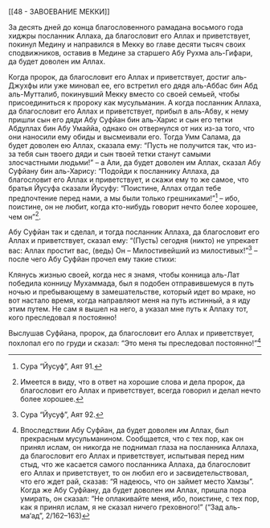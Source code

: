 [[48 - ЗАВОЕВАНИЕ МЕККИ]]

За десять дней до конца благословенного рамадана восьмого года хиджры посланник Аллаха, да благословит его Аллах и приветствует, покинул Медину и направился в Мекку во главе десяти тысяч своих сподвижников, оставив в Медине за старшего Абу Рухма аль-Гифари, да будет доволен им Аллах.

Когда пророк, да благословит его Аллах и приветствует, достиг аль-Джухфы или уже миновал ее, его встретил его дядя аль-Аббас бин Абд аль-Мутталиб, покинувший Мекку вместо со своей семьей, чтобы присоединиться к пророку как мусульманин. А когда посланник Аллаха, да благословит его Аллах и приветствует, прибыл в аль-Абву, к нему пришли сын его дяди Абу Суфйан бин аль-Харис и сын его тетки Абдуллах бин Абу Умаййа, однако он отвернулся от них из-за того, что они наносили ему обиды и высмеивали его. Тогда Умм Салама, да будет доволен ею Аллах, сказала ему: “Пусть не получится так, что из-за тебя сын твоего дяди и сын твоей тетки станут самыми злосчастными людьми!” – а Али, да будет доволен им Аллах, сказал Абу Суфйану бин аль-Харису: “Подойди к посланнику Аллаха, да благословит его Аллах и приветствует, и скажи ему то же самое, что братья Йусуфа сказали Йусуфу: “Поистине, Аллах отдал тебе предпочтение перед нами, а мы были только грешниками!”[^1] – ибо, поистине, он не любит, когда кто-нибудь говорит нечто более хорошее, чем он”[^2].

Абу Суфйан так и сделал, и тогда посланник Аллаха, да благословит его Аллах и приветствует, сказал ему: “(Пусть) сегодня (никто) не упрекает вас: Аллах простит вас, (ведь) Он – Милостивейший из милостивых!”[^3] – после чего Абу Суфйан прочел ему такие стихи: 

Клянусь жизнью своей, когда нес я знамя,
чтобы конница аль-Лат победила конницу Мухаммада,
был я подобен отправившемуся в путь ночью и пребывающему
в замешательстве,
который идет во мраке,
но вот настало время, когда направляют меня на путь истинный,
а я иду этим путем.
Не сам я вышел на него, а указал мне путь к
Аллаху тот, кого преследовал я постоянно!

Выслушав Суфйана, пророк, да благословит его Аллах и приветствует, похлопал его по груди и сказал: “Это меня ты преследовал постоянно!”[^4]

[^1]: Сура “Йусуф”, Аят 91.

[^2]: Имеется в виду, что в ответ на хорошие слова и дела пророк, да благословит его Аллах и приветствует, всегда говорил и делал нечто более хорошее.

[^3]: Сура “Йусуф”, Аят 92.

[^4]: Впоследствии Абу Суфйан, да будет доволен им Аллах, был прекрасным мусульманином. Сообщается, что с тех пор, как он принял ислам, он никогда не поднимал глаза на посланника Аллаха, да благословит его Аллах и приветствует, испытывая перед ним стыд, что же касается самого посланника Аллаха, да благословит его Аллах и приветствует, то он любил его и засвидетельствовал, что его ждет рай, сказав: “Я надеюсь, что он займет место Хамзы”. Когда же Абу Суфйану, да будет доволен им Аллах, пришла пора умирать, он сказал: “Не оплакивайте меня, ибо, поистине, с тех пор, как я принял ислам, я не сказал ничего греховного!” (“Зад аль-ма‘ад”, 2/162–163)

